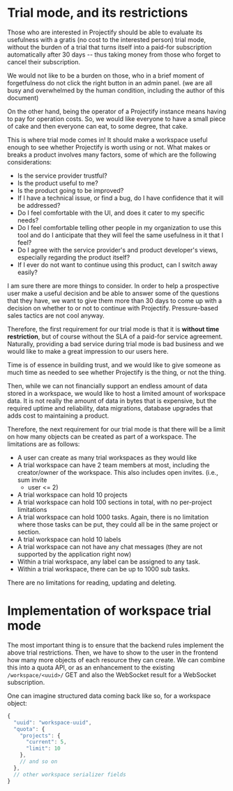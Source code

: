 <!--
SPDX-FileCopyrightText: 2024 JWP Consulting GK

SPDX-License-Identifier: AGPL-3.0-or-later
-->

# Trial mode, and its restrictions

Those who are interested in Projectify should be able to evaluate its
usefulness with a gratis (no cost to the interested person) trial mode, without
the burden of a trial that turns itself into a paid-for subscription
automatically after 30 days -- thus taking money from those who forget to
cancel their subscription.

We would not like to be a burden on those, who in a brief moment of
forgetfulness do not click the right button in an admin panel. (we are all busy
and overwhelmed by the human condition, including the author of this document)

On the other hand, being the operator of a Projectify instance means having to
pay for operation costs. So, we would like everyone to have a small piece of
cake and then everyone can eat, to some degree, that cake.

This is where trial mode comes in! It should make a workspace useful enough to
see whether Projectify is worth using or not. What makes or breaks a product
involves many factors, some of which are the following considerations:

- Is the service provider trustful?
- Is the product useful to me?
- Is the product going to be improved?
- If I have a technical issue, or find a bug, do I have confidence that it will
  be addressed?
- Do I feel comfortable with the UI, and does it cater to my specific needs?
- Do I feel comfortable telling other people in my organization to use this
  tool and do I anticipate that they will feel the same usefulness in it that I
  feel?
- Do I agree with the service provider's and product developer's views,
  especially regarding the product itself?
- If I ever do not want to continue using this product, can I switch away
  easily?

I am sure there are more things to consider. In order to help a prospective
user make a useful decision and be able to answer some of the questions that
they have, we want to give them more than 30 days to come up with a decision on
whether to or not to continue with Projectify. Pressure-based sales tactics are
not cool anyway.

Therefore, the first requirement for our trial mode is that it is __without
time restriction__, but of course without the SLA of a paid-for service
agreement. Naturally, providing a bad service during trial mode is bad business
and we would like to make a great impression to our users here.

Time is of essence in building trust, and we would like to give someone as much
time as needed to see whether Projectify is the thing, or not the thing.

Then, while we can not financially support an endless amount of data stored in
a workspace, we would like to host a limited amount of workspace data. It is
not really the amount of data in bytes that is expensive, but the required
uptime and reliability, data migrations, database upgrades that adds cost to
maintaining a product.

Therefore, the next requirement for our trial mode is that there will be a
limit on how many objects can be created as part of a workspace. The
limitations are as follows:

- A user can create as many trial workspaces as they would like
- A trial workspace can have 2 team members at most, including the
  creator/owner of the workspace. This also includes open invites. (i.e., sum
  invite
  + user <= 2)
- A trial workspace can hold 10 projects
- A trial workspace can hold 100 sections in total, with no
  per-project limitations
- A trial workspace can hold 1000 tasks. Again, there is no limitation where
  those tasks can be put, they could all be in the same project or
  section.
- A trial workspace can hold 10 labels
- A trial workspace can not have any chat messages (they are not supported by
  the application right now)
- Within a trial workspace, any label can be assigned to any task.
- Within a trial workspace, there can be up to 1000 sub tasks.

There are no limitations for reading, updating and deleting.

# Implementation of workspace trial mode

The most important thing is to ensure that the backend rules implement the
above trial restrictions. Then, we have to show to the user in the frontend
how many more objects of each resource they can create. We can combine this
into a quota API, or as an enhancement to the existing `/workspace/<uuid>/`
GET and also the WebSocket result for a WebSocket subscription.

One can imagine structured data coming back like so, for a workspace object:

```js
{
  "uuid": "workspace-uuid",
  "quota": {
    "projects": {
      "current": 5,
      "limit": 10
    },
    // and so on
  },
  // other workspace serializer fields
}
```
